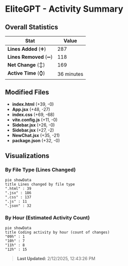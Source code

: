 # EliteGPT - Activity Summary 

## Overall Statistics

| Stat                   | Value                                                             |
| ---------------------- | ----------------------------------------------------------------- |
| **Lines Added** (➕)   | 287                                          |
| **Lines Removed** (➖) | 118                                        |
| **Net Change** (↕)    | 169                |
| **Active Time** (⌚)   | 36 minutes |


## Modified Files
- **index.html** (+39, -0)
- **App.jsx** (+48, -27)
- **index.css** (+69, -68)
- **vite.config.js** (+11, -0)
- **Sidebar.jsx** (+26, -0)
- **Sidebar.jsx** (+27, -2)
- **NewChat.jsx** (+35, -21)
- **package.json** (+32, -0)

## Visualizations

### By File Type (Lines Changed)

```mermaid
pie showData
title Lines changed by file type
".html" : 39
".jsx" : 186
".css" : 137
".js" : 11
".json" : 32
```

### By Hour (Estimated Activity Count)

```mermaid
pie showData
title Coding activity by hour (count of changes)
"09h" : 1
"10h" : 7
"11h" : 8
"12h" : 15
```


> **Last Updated:** 2/12/2025, 12:43:26 PM